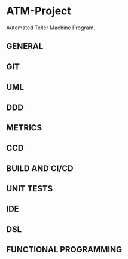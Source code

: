 # ATM-Project
Automated Teller Machine Program.

## GENERAL
## GIT
## UML
## DDD
## METRICS
## CCD
## BUILD AND CI/CD
## UNIT TESTS
## IDE
## DSL 
## FUNCTIONAL PROGRAMMING
